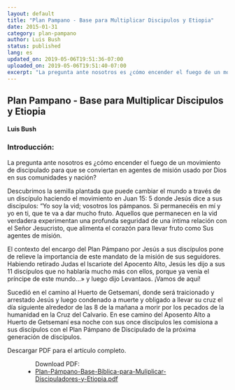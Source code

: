 ```yaml
---
layout: default
title: "Plan Pampano - Base para Multiplicar Discipulos y Etiopia"
date: 2015-01-31
category: plan-pampano
author: Luis Bush
status: published
lang: es
updated_on: 2019-05-06T19:51:36-07:00
uploaded_on: 2019-05-06T19:51:40-07:00
excerpt: "La pregunta ante nosotros es ¿cómo encender el fuego de un movimiento de discipulado para que se conviertan en agentes de misión usado por Dios en sus comunidades y nación? Descubrimos la semilla plantada que puede cambiar el mundo a través de un discípulo haciendo el movimiento en Juan 15: 5 donde Jesús dice a sus discípulos: “Yo soy la vid; vosotros los pámpanos. Si permanecéis en mí y yo en ti, que te va a dar mucho fruto. Aquellos que permanecen en la vid verdadera experimentan una profunda seguridad de una íntima relación con el Señor Jesucristo, que alimenta el corazón para llevar fruto como Sus agentes de misión."
---
```

<article class="document-container" data-publication-date="{{page.date}}" data-uploaded-on="{{page.uploaded_on}}" data-updated-on="{{page.updated_on}}" data-category="{{page.category}}">
  <h1>Plan Pampano - Base para Multiplicar Discipulos y Etiopia</h1>
  <h4>Luis Bush</h4>

<h3>Introducción:</h3>
<p>La pregunta ante nosotros es ¿cómo encender el fuego de un movimiento de discipulado para que se conviertan en agentes de misión usado por Dios en sus comunidades y nación?</p>

<p>Descubrimos la semilla plantada que puede cambiar el mundo a través de un discípulo haciendo el movimiento en Juan 15: 5 donde Jesús dice a sus discípulos: “Yo soy la vid; vosotros los pámpanos. Si permanecéis en mí y yo en ti, que te va a dar mucho fruto. Aquellos que permanecen en la vid verdadera experimentan una profunda seguridad de una íntima relación con el Señor Jesucristo, que alimenta el corazón para llevar fruto como Sus agentes de misión.</p>

<p>El contexto del encargo del Plan Pámpano por Jesús a sus discípulos pone de relieve la importancia de este mandato de la misión de sus seguidores. Habiendo retirado Judas el Iscariote del Apocento Alto, Jesús les dijo a sus 11 discípulos que no hablaría mucho más con ellos, porque ya venía el príncipe de este mundo...» y luego dijo Levantaos. ¡Vamos de aquí!</p>

<p>Sucedió en el camino al Huerto de Getsemaní, donde será traicionado y arrestado Jesús y luego condenado a muerte y obligado a llevar su cruz el día siguiente alrededor de las 8 de la mañana a morir por los pecados de la humanidad en la Cruz del Calvario. En ese camino del Aposento Alto a Huerto de Getsemaní esa noche con sus once discípulos les comisiona a sus discípulos con el Plan Pámpano de Discipulado de la próxima generación de discípulos.</p>


<p>Descargar PDF para el artículo completo.</p>

  <figure class="resource-links">
    <ul>Download PDF:
      <li><a href="{{ site.baseurl }}/assets/pdf/2015-01-31/Plan-Pámpano-Base-Bíblica-para-Muliplicar-Discipuladores-y-Etiopia.pdf">Plan-Pámpano-Base-Bíblica-para-Muliplicar-Discipuladores-y-Etiopia.pdf</a></li>
    </ul>
  </figure>
</article>
